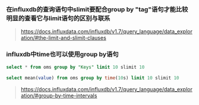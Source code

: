### 在influxdb的查询语句中slimit要配合group by "tag"语句才能比较明显的查看它与limit语句的区别与联系

> https://docs.influxdata.com/influxdb/v1.7/query_language/data_exploration/#the-limit-and-slimit-clauses

### influxdb中time也可以使用group by语句

```sql
select * from oms group by "Keys" limit 10 slimit 10
 
select mean(value) from oms group by time(10s) limit 10 slimit 10
```
> https://docs.influxdata.com/influxdb/v1.7/query_language/data_exploration/#group-by-time-intervals
